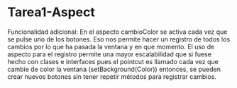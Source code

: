 # Tarea1-Aspect
Funcionalidad adicional:
En el aspecto cambioColor se activa cada vez que se pulse uno de los botones. Eso nos permite hacer un registro de todos los cambios por lo que ha pasada la ventana y en que momento. El uso de aspecto para el registro permite una mayor escalabilidad que si fuese hecho con clases e interfaces pues el pointcut es llamado cada vez que cambie de color la ventana (setBackground(Color)) entonces, se pueden crear nuevos botones sin tener repetir métodos para registrar cambios.
